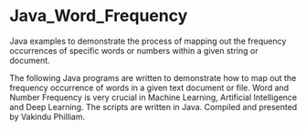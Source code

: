 # Java_Word_Frequency
Java examples to demonstrate the process of mapping out the frequency occurrences of specific words or numbers within a given string or document.

The following Java programs are written to demonstrate how to map out the frequency occurrence of words in a given text document or file.
Word and Number Frequency is very crucial in Machine Learning, Artificial Intelligence and Deep Learning.
The scripts are written in Java.
Compiled and presented by Vakindu Philliam.

